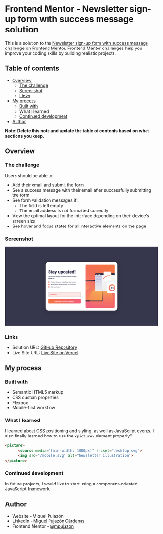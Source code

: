 # Frontend Mentor - Newsletter sign-up form with success message solution

This is a solution to the [Newsletter sign-up form with success message challenge on Frontend Mentor](https://www.frontendmentor.io/challenges/newsletter-signup-form-with-success-message-3FC1AZbNrv). Frontend Mentor challenges help you improve your coding skills by building realistic projects. 

## Table of contents

- [Overview](#overview)
  - [The challenge](#the-challenge)
  - [Screenshot](#screenshot)
  - [Links](#links)
- [My process](#my-process)
  - [Built with](#built-with)
  - [What I learned](#what-i-learned)
  - [Continued development](#continued-development)
- [Author](#author)

**Note: Delete this note and update the table of contents based on what sections you keep.**

## Overview

### The challenge

Users should be able to:

- Add their email and submit the form
- See a success message with their email after successfully submitting the form
- See form validation messages if:
  - The field is left empty
  - The email address is not formatted correctly
- View the optimal layout for the interface depending on their device's screen size
- See hover and focus states for all interactive elements on the page

### Screenshot

![](./screenshot.png)

### Links

- Solution URL: [GitHub Repository](https://github.com/mpujazon/meet-landing-page)
- Live Site URL: [Live Site on Vercel](https://newsletter-sign-up-with-success-message-eosin-seven.vercel.app)

## My process

### Built with

- Semantic HTML5 markup
- CSS custom properties
- Flexbox
- Mobile-first workflow

### What I learned

I learned about CSS positioning and styling, as well as JavaScript events. I also finally learned how to use the `<picture>` element properly."

```html
<picture>
      <source media="(min-width: 1080px)" srcset="desktop.svg">
      <img src="/mobile.svg" alt="Newsletter illustration">
</picture>
```

### Continued development

In future projects, I would like to start using a component-oriented JavaScript framework.

## Author

- Website - [Miguel Pujazón](https://mpujazon.dev)
- LinkedIn - [Miguel Pujazón Cárdenas](https://www.linkedin.com/in/mpujazon/)
- Frontend Mentor - [@mpujazon](https://www.frontendmentor.io/profile/mpujazon)